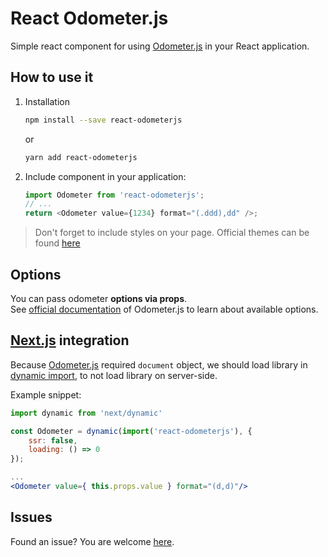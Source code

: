 # React Odometer.js

Simple react component for using [Odometer.js](https://github.com/HubSpot/odometer) in your React
application.

## How to use it

1. Installation

    ```bash
    npm install --save react-odometerjs
    ```

    or
    ```bash
    yarn add react-odometerjs
    ```

2. Include component in your application:

    ```javascript
    import Odometer from 'react-odometerjs';
    // ...
    return <Odometer value={1234} format="(.ddd),dd" />;
    ```

> Don't forget to include styles on your page. Official themes can be found
> [here](http://github.hubspot.com/odometer/api/themes/)

## Options

You can pass odometer __options via props__.<br/>
See [official documentation](http://github.hubspot.com/odometer/) of Odometer.js
to learn about available options.

## [Next.js](https://github.com/zeit/next.js/) integration

Because [Odometer.js](https://github.com/HubSpot/odometer) required `document` object,
we should load library in [dynamic import](https://github.com/zeit/next.js/#dynamic-import),
to not load library on server-side.

Example snippet:

```jsx
import dynamic from 'next/dynamic'

const Odometer = dynamic(import('react-odometerjs'), {
    ssr: false,
    loading: () => 0
});

...
<Odometer value={ this.props.value } format="(d,d)"/>
```

## Issues

Found an issue? You are welcome [here](https://github.com/inferusvv/react-odometerjs/issues).
